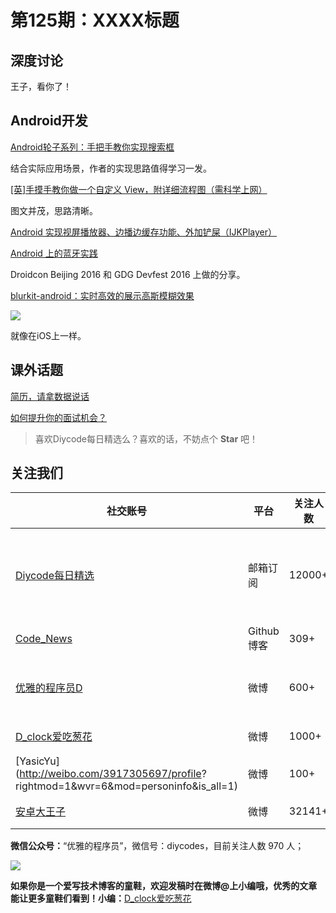 # 第125期：XXXX标题

## 深度讨论

[]()

王子，看你了！

## Android开发

[Android轮子系列：手把手教你实现搜索框](http://www.jianshu.com/p/3682f6536e49)

结合实际应用场景，作者的实现思路值得学习一发。

[[英]手摸手教你做一个自定义 View，附详细流程图（需科学上网）](https://medium.com/@romandanylyk96/android-draw-a-custom-view-ef79fe2ff54b#.3eypckqxi)

图文并茂，思路清晰。

[Android 实现视屏播放器、边播边缓存功能、外加铲屎（IJKPlayer）](http://www.jianshu.com/p/9fe377dd9750)

[Android 上的蓝牙实践](http://www.race604.com/android-ble-in-action/)

Droidcon Beijing 2016 和 GDG Devfest 2016 上做的分享。

[blurkit-android：实时高效的展示高斯模糊效果](https://github.com/wonderkiln/blurkit-android)

![](https://github.com/wonderkiln/blurkit-android/raw/master/.repo/demo.gif)

就像在iOS上一样。

## 课外话题

[简历，请拿数据说话](http://mp.weixin.qq.com/s/RyGTYvGdzBgeNj0KgMCXrg)

[如何提升你的面试机会？](http://mp.weixin.qq.com/s/jzr7qpPwjV023MyLtLeAPw)

> 喜欢Diycode每日精选么？喜欢的话，不妨点个 **Star** 吧！

## 关注我们

| 社交账号  |  平台  | 关注人数 | 说明 |
| -------- | -------- | -------- | -------- |
| [Diycode每日精选](http://list.qq.com/cgi-bin/qf_invite?id=d469993d2c888e971c0fbb2309c4d84256968386b126b967)|   邮箱订阅  | 12000+ | 每日分享一次Android、iOS、Swfit技术干货  |
| [Code_News](https://github.com/DiyCodes/code_news) |    Github博客  |309+ | 每日邮件推送列表  |
| [优雅的程序员D](http://weibo.com/u/5891258264) |   微博  | 600+ | 官方微博，每日分享开源信息  |
| [D_clock爱吃葱花](http://weibo.com/u/2480694892)  |   微博  | 1000+ | 日报发起人  |
|[YasicYu](http://weibo.com/3917305697/profile? rightmod=1&wvr=6&mod=personinfo&is_all=1)  |   微博  | 100+ | 日报发起人  |
|[安卓大王子](http://weibo.com/apkbus/)   |   微博  | 32141+ | 日报发起人  |



**微信公众号：**“优雅的程序员”，微信号：diycodes，目前关注人数 970 人；

![](http://upload-images.jianshu.io/upload_images/1846413-b42abfa70f909099.jpg?imageMogr2/auto-orient/strip%7CimageView2/2/w/1240)

**如果你是一个爱写技术博客的童鞋，欢迎发稿时在微博@上小编哦，优秀的文章能让更多童鞋们看到！小编：**[D_clock爱吃葱花](http://weibo.com/2480694892/profile?rightmod=1&wvr=6&mod=personinfo&is_all=1)